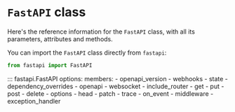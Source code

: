 # `FastAPI` class

Here's the reference information for the `FastAPI` class, with all its parameters,
attributes and methods.

You can import the `FastAPI` class directly from `fastapi`:

```python
from fastapi import FastAPI
```

::: fastapi.FastAPI
    options:
        members:
            - openapi_version
            - webhooks
            - state
            - dependency_overrides
            - openapi
            - websocket
            - include_router
            - get
            - put
            - post
            - delete
            - options
            - head
            - patch
            - trace
            - on_event
            - middleware
            - exception_handler
